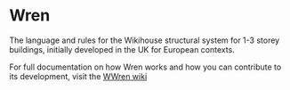 # Wren

The language and rules for the Wikihouse structural system for 1-3 storey buildings, initially developed in the UK for European contexts.

For full documentation on how Wren works and how you can contribute to its development, visit the [WWren wiki](https://github.com/wikihouseproject/Wren/wiki)

